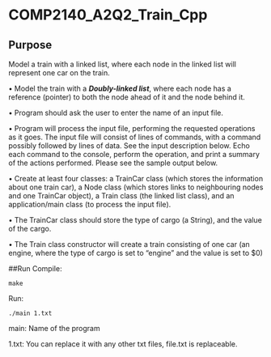 # COMP2140_A2Q2_Train_Cpp

## Purpose
Model a train with a linked list, where each node in the linked list will
represent one car on the train.

• Model the train with a **_Doubly-linked list_**, where each node has a reference (pointer) to
both the node ahead of it and the node behind it.

• Program should ask the user to enter the name of an input file.

• Program will process the input file, performing the requested operations as it goes.
The input file will consist of lines of commands, with a command possibly followed by
lines of data. See the input description below. Echo each command to the console,
perform the operation, and print a summary of the actions performed. Please see the
sample output below.

• Create at least four classes: a TrainCar class (which stores the information about
one train car), a Node class (which stores links to neighbouring nodes and one TrainCar
object), a Train class (the linked list class), and an application/main class (to process the
input file).

• The TrainCar class should store the type of cargo (a String), and the value of the cargo.

• The Train class constructor will create a train consisting of one car (an engine, where the
type of cargo is set to “engine” and the value is set to $0)

##Run
Compile:

    make
Run:

    ./main 1.txt   
main: Name of the program

1.txt: You can replace it with any other txt files, file.txt is replaceable.

